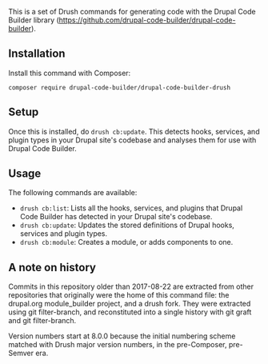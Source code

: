 This is a set of Drush commands for generating code with the Drupal Code Builder
library (https://github.com/drupal-code-builder/drupal-code-builder).

## Installation

Install this command with Composer:

`composer require drupal-code-builder/drupal-code-builder-drush`

## Setup

Once this is installed, do `drush cb:update`. This detects hooks, services, and plugin
types in your Drupal site's codebase and analyses them for use with Drupal Code
Builder.

## Usage

The following commands are available:

- `drush cb:list`: Lists all the hooks, services, and plugins that Drupal Code
  Builder has detected in your Drupal site's codebase.
- `drush cb:update`: Updates the stored definitions of Drupal hooks, services
  and plugin types.
- `drush cb:module`: Creates a module, or adds components to one.

## A note on history

Commits in this repository older than 2017-08-22 are extracted from other
repositories that originally were the home of this command file: the drupal.org
module_builder project, and a drush fork.
They were extracted using git filter-branch, and reconstituted into a single
history with git graft and git filter-branch.

Version numbers start at 8.0.0 because the initial numbering scheme matched with
Drush major version numbers, in the pre-Composer, pre-Semver era.
